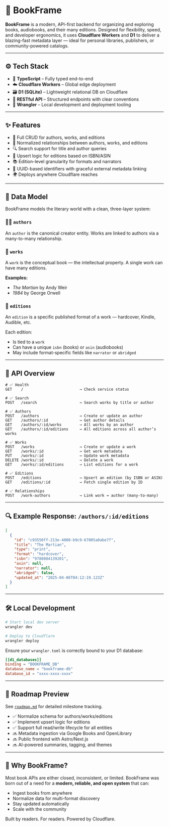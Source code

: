 # 📘 BookFrame

**BookFrame** is a modern, API-first backend for organizing and exploring books, audiobooks, and their many editions. Designed for flexibility, speed, and developer ergonomics, it uses **Cloudflare Workers** and **D1** to deliver a blazing-fast metadata layer — ideal for personal libraries, publishers, or community-powered catalogs.

---

## ⚙️ Tech Stack

- 🧠 **TypeScript** – Fully typed end-to-end
- ☁️ **Cloudflare Workers** – Global edge deployment
- 🗃️ **D1 (SQLite)** – Lightweight relational DB on Cloudflare
- 🔌 **RESTful API** – Structured endpoints with clear conventions
- 🧪 **Wrangler** – Local development and deployment tooling

---

## ✨ Features

- 🔄 Full CRUD for authors, works, and editions
- 🔗 Normalized relationships between authors, works, and editions
- 🔍 Search support for title and author queries
- 🔁 Upsert logic for editions based on ISBN/ASIN
- 📚 Edition-level granularity for formats and narrators
- 🔐 UUID-based identifiers with graceful external metadata linking
- 🌍 Deploys anywhere Cloudflare reaches

---

## 🧠 Data Model

BookFrame models the literary world with a clean, three-layer system:

### 🧑‍💼 `authors`
An `author` is the canonical creator entity. Works are linked to authors via a many-to-many relationship.

### 📖 `works`
A `work` is the conceptual book — the intellectual property. A single work can have many editions.

**Examples:**
- *The Martian* by Andy Weir
- *1984* by George Orwell

### 🧩 `editions`
An `edition` is a specific published format of a work — hardcover, Kindle, Audible, etc.

Each edition:
- Is tied to a `work`
- Can have a unique `isbn` (books) or `asin` (audiobooks)
- May include format-specific fields like `narrator` or `abridged`

---

## 📌 API Overview

```http
# ✅ Health
GET    /                         → Check service status

# ✅ Search
POST   /search                   → Search works by title or author

# ✅ Authors
POST   /authors                  → Create or update an author
GET    /authors/:id              → Get author details
GET    /authors/:id/works        → All works by an author
GET    /authors/:id/editions     → All editions across all author’s works

# ✅ Works
POST   /works                    → Create or update a work
GET    /works/:id                → Get work metadata
PUT    /works/:id                → Update work metadata
DELETE /works/:id                → Delete a work
GET    /works/:id/editions       → List editions for a work

# ✅ Editions
POST   /editions                 → Upsert an edition (by ISBN or ASIN)
GET    /editions/:id             → Fetch single edition by ID

# ✅ Relationships
POST   /work-authors             → Link work ↔ author (many-to-many)
```

---

## 🔍 Example Response: `/authors/:id/editions`

```json
[
  {
    "id": "c93550ff-213e-4000-b9c9-67005a0abe7f",
    "title": "The Martian",
    "type": "print",
    "format": "hardcover",
    "isbn": "9780804139201",
    "asin": null,
    "narrator": null,
    "abridged": false,
    "updated_at": "2025-04-06T04:12:19.123Z"
  }
]
```

---

## 🛠️ Local Development

```bash
# Start local dev server
wrangler dev

# Deploy to Cloudflare
wrangler deploy
```

Ensure your `wrangler.toml` is correctly bound to your D1 database:

```toml
[[d1_databases]]
binding = "BOOKFRAME_DB"
database_name = "bookframe-db"
database_id = "xxxx-xxxx-xxxx"
```

---

## 🔭 Roadmap Preview

See [`roadmap.md`](./roadmap.md) for detailed milestone tracking.

- ✅ Normalize schema for authors/works/editions
- ✅ Implement upsert logic for editions
- ✅ Support full read/write lifecycle for all entities
- 🔜 Metadata ingestion via Google Books and OpenLibrary
- 🔜 Public frontend with Astro/Next.js
- 🔜 AI-powered summaries, tagging, and themes

---

## 💬 Why BookFrame?

Most book APIs are either closed, inconsistent, or limited. BookFrame was born out of a need for a **modern, reliable, and open system** that can:

- Ingest books from anywhere
- Normalize data for multi-format discovery
- Stay updated automatically
- Scale with the community

Built by readers. For readers. Powered by Cloudflare.
